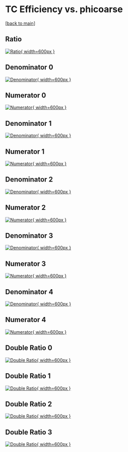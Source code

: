 # TC Efficiency vs. phicoarse

[[back to main](./)]



## Ratio

[![Ratio](../mtv/var/TC_base_211_-1_eff_phicoarse.png){ width=600px }](../mtv/var/TC_base_211_-1_eff_phicoarse.pdf)

## Denominator 0

[![Denominator](../mtv/den/TC_base_211_-1_eff_phicoarse_den0.png){ width=600px }](../mtv/den/TC_base_211_-1_eff_phicoarse_den0.pdf)

## Numerator 0

[![Numerator](../mtv/num/TC_base_211_-1_eff_phicoarse_num0.png){ width=600px }](../mtv/num/TC_base_211_-1_eff_phicoarse_num0.pdf)

## Denominator 1

[![Denominator](../mtv/den/TC_base_211_-1_eff_phicoarse_den1.png){ width=600px }](../mtv/den/TC_base_211_-1_eff_phicoarse_den1.pdf)

## Numerator 1

[![Numerator](../mtv/num/TC_base_211_-1_eff_phicoarse_num1.png){ width=600px }](../mtv/num/TC_base_211_-1_eff_phicoarse_num1.pdf)

## Denominator 2

[![Denominator](../mtv/den/TC_base_211_-1_eff_phicoarse_den2.png){ width=600px }](../mtv/den/TC_base_211_-1_eff_phicoarse_den2.pdf)

## Numerator 2

[![Numerator](../mtv/num/TC_base_211_-1_eff_phicoarse_num2.png){ width=600px }](../mtv/num/TC_base_211_-1_eff_phicoarse_num2.pdf)

## Denominator 3

[![Denominator](../mtv/den/TC_base_211_-1_eff_phicoarse_den3.png){ width=600px }](../mtv/den/TC_base_211_-1_eff_phicoarse_den3.pdf)

## Numerator 3

[![Numerator](../mtv/num/TC_base_211_-1_eff_phicoarse_num3.png){ width=600px }](../mtv/num/TC_base_211_-1_eff_phicoarse_num3.pdf)

## Denominator 4

[![Denominator](../mtv/den/TC_base_211_-1_eff_phicoarse_den4.png){ width=600px }](../mtv/den/TC_base_211_-1_eff_phicoarse_den4.pdf)

## Numerator 4

[![Numerator](../mtv/num/TC_base_211_-1_eff_phicoarse_num4.png){ width=600px }](../mtv/num/TC_base_211_-1_eff_phicoarse_num4.pdf)

## Double Ratio 0

[![Double Ratio](../mtv/ratio/TC_base_211_-1_eff_phicoarse_ratio0.png){ width=600px }](../mtv/ratio/TC_base_211_-1_eff_phicoarse_ratio0.pdf)

## Double Ratio 1

[![Double Ratio](../mtv/ratio/TC_base_211_-1_eff_phicoarse_ratio1.png){ width=600px }](../mtv/ratio/TC_base_211_-1_eff_phicoarse_ratio1.pdf)

## Double Ratio 2

[![Double Ratio](../mtv/ratio/TC_base_211_-1_eff_phicoarse_ratio2.png){ width=600px }](../mtv/ratio/TC_base_211_-1_eff_phicoarse_ratio2.pdf)

## Double Ratio 3

[![Double Ratio](../mtv/ratio/TC_base_211_-1_eff_phicoarse_ratio3.png){ width=600px }](../mtv/ratio/TC_base_211_-1_eff_phicoarse_ratio3.pdf)

